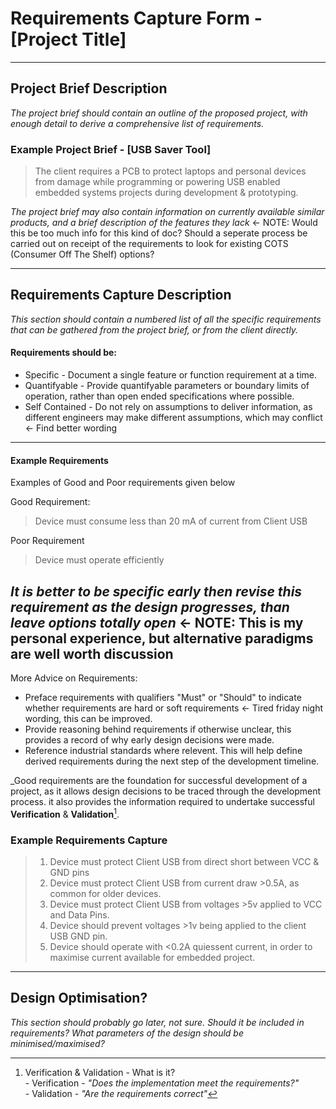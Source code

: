 # Requirements Capture Form - [Project Title]

_______________________________________________________________________________________________________________________________________________________
## Project Brief Description
_The project brief should contain an outline of the proposed project, with enough detail to derive a comprehensive list of requirements._

### Example Project Brief - [USB Saver Tool]

> The client requires a PCB to protect laptops and personal devices from damage
> while programming or powering USB enabled embedded systems projects during
> development & prototyping.


_The project brief may also contain information on currently available similar products, and a brief description of the features they lack_ <- NOTE: Would this be too much info for this kind of doc? Should a seperate process be carried out on receipt of the requirements to look for existing COTS (Consumer Off The Shelf) options?

_______________________________________________________________________________________________________________________________________________________
## Requirements Capture Description

*This section should contain a numbered list of all the specific requirements that can be gathered from the project brief, or from the client directly.*

#### Requirements should be:
- Specific           - Document a single feature or function requirement at a time.                                                 <br>
- Quantifyable       - Provide quantifyable parameters or boundary limits of operation, rather than open ended specifications where possible.                <br>
- Self Contained     - Do not rely on assumptions to deliver information, as different engineers may make different assumptions, which may conflict <- Find better wording <br>

--------------------------------------------------------------------------------------
#### Example Requirements
Examples of Good and Poor requirements given below

Good Requirement:
> Device must consume less than 20 mA of current from Client USB

Poor Requirement
> Device must operate efficiently

_It is better to be specific early then revise this requirement as the design progresses, than leave options totally open_ <- NOTE: This is my personal experience, but alternative paradigms are well worth discussion<br>
--------------------------------------------------------------------------------------

More Advice on Requirements:
- Preface requirements with qualifiers "Must" or "Should" to indicate whether requirements are hard or soft requirements <- Tired friday night wording, this can be improved.<br>
- Provide reasoning behind requirements if otherwise unclear, this provides a record of why early design decisions were made.<br>
- Reference industrial standards where relevent. This will help define derived requirements during the next step of the development timeline. <br>

_Good requirements are the foundation for successful development of a project, as it allows design decisions to be traced through the development process.
it also provides the information required to undertake successful **Verification** & **Validation**[^V&V]. 


### Example Requirements Capture

>
> 1. Device must protect Client USB from direct short between VCC & GND pins                                            <br>
> 2. Device must protect Client USB from current draw >0.5A, as common for older devices.                               <br>
> 3. Device must protect Client USB from voltages >5v applied to VCC and Data Pins.                                     <br>
> 4. Device should prevent voltages >1v being applied to the client USB GND pin.                                        <br>
> 5. Device should operate with <0.2A quiessent current, in order to maximise current available for embedded project.   <br>
> 


_______________________________________________________________________________________________________________________________________________________
## Design Optimisation?

_This section should probably go later, not sure. Should it be included in requirements?
What parameters of the design should be minimised/maximised?_


[^V&V]: Verification & Validation - What is it? <br>
        - Verification - _"Does the implementation meet the requirements?"_ <br>
        - Validation   - _"Are the requirements correct"_
